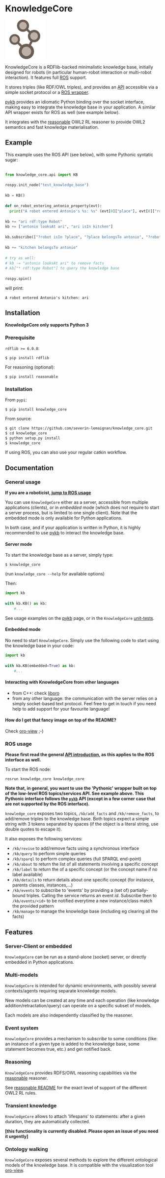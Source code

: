 KnowledgeCore
==============

![KnowledgeCore icon](icon.png)

KnowledgeCore is a RDFlib-backed minimalistic knowledge base, initially designed
for robots (in particular human-robot interaction or multi-robot interaction).
It features full [ROS](https://www.ros.org) support.

It stores triples (like RDF/OWL triples), and provides an [API](doc/api.md)
accessible via a simple socket protocol or a [ROS wrapper](#ros-usage).

[pykb](https://github.com/severin-lemaignan/pykb) provides an idiomatic Python
binding over the socket interface, making easy to integrate the knowledge base in your application.
A similar API wrapper exists for ROS as well (see example below).

It integrates with the [reasonable](https://github.com/gtfierro/reasonable) OWL2
RL reasoner to provide OWL2 semantics and fast knowledge materialisation.

Example
-------

This example uses the ROS API (see below), with some Pythonic syntatic sugar:

```python

from knowledge_core.api import KB

rospy.init_node("test_knowledge_base")

kb = KB()

def on_robot_entering_antonio_property(evt):
  print("A robot entered Antonio's %s: %s" (evt[0]["place"], evt[0]["robot"]))

kb += "ari rdf:type Robot"  
kb += ["antonio looksAt ari", "ari isIn kitchen"]

kb.subscribe(["?robot isIn ?place", "?place belongsTo antonio", "?robot rdf:type Robot"], onRobotEnteringAntonioProperty)

kb += "kitchen belongsTo antonio"

# try as well:
# kb -= "antonio looksAt ari" to remove facts
# kb["* rdf:type Robot"] to query the knowledge base

rospy.spin()
```

will print:

```
A robot entered Antonio's kitchen: ari
```

Installation
------------

**KnowledgeCore only supports Python 3**

### Prerequisite

`rdflib >= 6.0.0`:

```
$ pip install rdflib
```

For reasoning (optional):

```
$ pip install reasonable
```

### Installation

From `pypi`:

```
$ pip install knowledge_core
```

From source:

```
$ git clone https://github.com/severin-lemaignan/knowledge_core.git
$ cd knowledge_core
$ python setup.py install
$ knowledge_core
```

If using ROS, you can also use your regular catkin workflow.


Documentation
-------------

### General usage

**If you are a roboticist, [jump to ROS usage](#ros-usage)**

You can use `KnowledgeCore` either as a server, accessible from multiple
applications (clients), or in *embedded* mode (which does not require to start a
server process, but is limited to one single client). Note that the embedded
mode is only available for Python applications.

In both case, and if your application is written in Python, it is highly recommended
to use [pykb](https://github.com/severin-lemaignan/pykb) to interact the
knowledge base.

#### Server mode


To start the knowledge base as a server, simply type:

```
$ knowledge_core
```

(run `knowledge_core --help` for available options)

Then:

```python
import kb

with kb.KB() as kb:
    #...
```

See usage examples on the [pykb](https://github.com/severin-lemaignan/pykb) page, or in the `KnowledgeCore` [unit-tests](testing).

#### Embedded mode

No need to start `KnowledgeCore`. Simply use the following code to start using the
knowledge base in your code:

```python
import kb

with kb.KB(embedded=True) as kb:
    #...
```

#### Interacting with KnowledgeCore from other languages

- from C++: check [liboro](https://github.com/severin-lemaignan/liboro)
- from any other language: the communication with the server relies on a simply
  socket-based text protocol. Feel free to get in touch if you need help to add
  support for your favourite language!

#### How do I get that fancy image on top of the README?

Check [oro-view](https://github.com/severin-lemaignan/oro-view) ;-)

### ROS usage

**Please first read the general [API introduction](doc/api.md), as this applies to the ROS interface as well.**

To start the ROS node:

```
rosrun knowledge_core knowledge_core
```

**Note that, in general, you want to use the 'Pythonic' wrapper built on top of
the low-level ROS topics/services API. See example above. This Pythonic
interface follows the [`pykb`](https://gitlab/interaction/pykb/) API (except in
a few corner case that are not supported by the ROS interface).**

`knowledge_core` exposes two topics, `/kb/add_facts` and `/kb/remove_facts`, to
add/remove triples to the knowledge base. Both topics expect a simple string
with 3 tokens separated by spaces (if the object is a literal string, use double
quotes to escape it).

It also exposes the following services:

- `/kb/revise` to add/remove facts using a synchronous interface
- `/kb/query` to perform simple queries
- `/kb/sparql` to perform complex queries (full SPARQL end-point)
- `/kb/about` to return the list of all statements involving a specific concept
- `/kb/label` to return the of a specific concept (or the concept name if no
  label available)
- `/kb/details` to return details about one specific concept (for instance,
  parents classes, instances,...)
- `/kb/events` to subscribe to 'events' by providing a (set of) partially-bound
  triples. Calling the service returns an event *id*. Subscribe then to
  `/kb/events/<id>` to be notified everytime a new instance/class match the
  provided pattern
- `/kb/manage` to manage the knowledge base (including eg clearing all the
  facts)

Features
--------

### Server-Client or embedded

`KnowledgeCore` can be run as a stand-alone (socket) server, or directly embedded
in Python applications.

### Multi-models

`KnowledgeCore` is intended for dynamic environments, with possibly several
contexts/agents requiring separate knowledge models.

New models can be created at any time and each operation (like knowledge
addition/retractation/query) can operate on a specific subset of models.

Each models are also independently classified by the reasoner.

### Event system

`KnowledgeCore` provides a mechanism to *subscribe* to some conditions (like: an
instance of a given type is added to the knowledge base, some statement becomes
true, etc.) and get notified back.

### Reasoning

`KnowledgeCore` provides RDFS/OWL reasoning capabilities via the
[reasonable](https://github.com/gtfierro/reasonable) reasoner.

See [reasonable README](https://github.com/gtfierro/reasonable#owl-2-rules) for
the exact level of support of the different OWL2 RL rules.

### Transient knowledge

`KnowledgeCore` allows to attach 'lifespans' to statements: after a given duration,
they are automatically collected.

**[this functionality is currently disabled. Please open an issue of you need it
urgently]**

### Ontology walking

`KnowledgeCore` exposes several methods to explore the different ontological models
of the knowledge base. It is compatible with the visualization tool
[oro-view](https://github.com/severin-lemaignan/oro-view).

